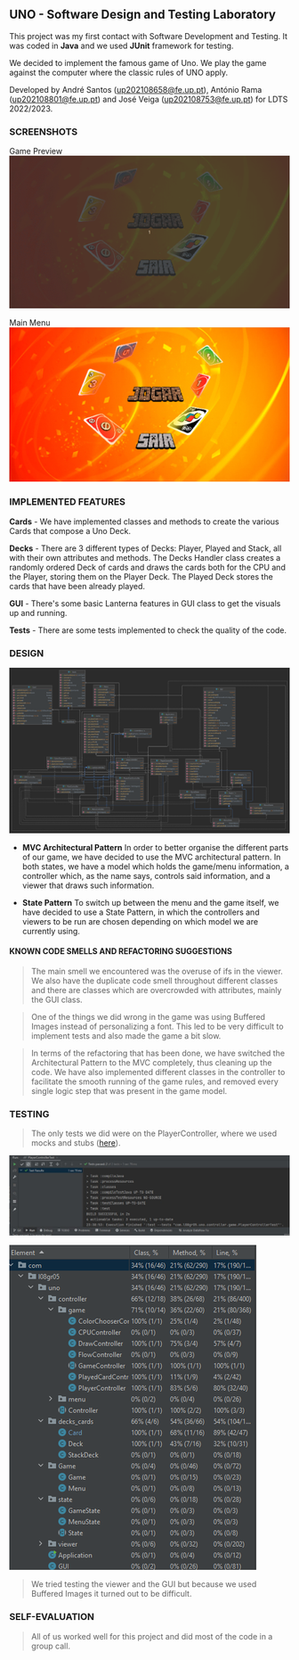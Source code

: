 ## UNO - Software Design and Testing Laboratory

This project was my first contact with Software Development and Testing. It was coded in **Java** and we used **JUnit** framework for testing.

We decided to implement the famous game of Uno. We play the game against the computer where the classic rules of UNO apply. 

Developed by André Santos (up202108658@fe.up.pt), António Rama (up202108801@fe.up.pt) and José Veiga (up202108753@fe.up.pt) for LDTS 2022/2023.

### SCREENSHOTS

Game Preview
![gif](images/demo.gif)

Main Menu
![main menu](images/mainmenu.png)


### IMPLEMENTED FEATURES

**Cards** - We have implemented classes and methods to create the various Cards that compose a Uno Deck.

**Decks** - There are 3 different types of Decks: Player, Played and Stack, all with their own attributes and methods. The Decks Handler class creates a randomly ordered Deck of cards and draws the cards both for the CPU and the Player, storing them on the Player Deck. The Played Deck stores the cards that have been already played.

**GUI** - There's some basic Lanterna features in GUI class to get the visuals up and running.

**Tests** - There are some tests implemented to check the quality of the code.

### DESIGN

![uml.png](images/uml.png)

- **MVC Architectural Pattern** In order to better organise the different parts of our game, we have decided to use the MVC architectural pattern. In both states, we have a model which holds the game/menu information, a controller which, as the name says, controls said information, and a viewer that draws such information.

- **State Pattern** To switch up between the menu and the game itself, we have decided to use a State Pattern, in which the controllers and viewers to be run are chosen depending on which model we are currently using.




#### KNOWN CODE SMELLS AND REFACTORING SUGGESTIONS

> The main smell we encountered was the overuse of ifs in the viewer. We also have the duplicate code smell throughout different classes and there are classes which are overcrowded with attributes, mainly the GUI class.

> One of the things we did wrong in the game was using Buffered Images instead of personalizing a font. This led to be very difficult to implement tests and also made the game a bit slow.

>In terms of the refactoring that has been done, we have switched the Architectural Pattern to the MVC completely, thus cleaning up the code. We have also implemented different classes in the controller to facilitate the smooth running of the game rules, and removed every single logic step that was present in the game model.


### TESTING

> The only tests we did were on the PlayerController, where we used mocks and stubs ([here](src/test/java/com/l08gr05/uno/controller/game/PlayerControllerTest.java)). 


![png](images/test1.png)

![png](images/test2.png)

> We tried testing the viewer and the GUI but because we used Buffered Images it turned out to be difficult.


### SELF-EVALUATION

> All of us worked well for this project and did most of the code in a group call.
